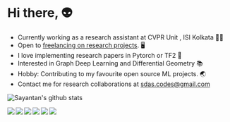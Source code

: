 # Hi there, :alien:
- Currently working as a research assistant at CVPR Unit , ISI Kolkata :man_scientist:
- Open to [freelancing on research projects](https://www.upwork.com/freelancers/~0139f294fdcaa78408?s=1031626803146899456). :desktop_computer:
- I love implementing research papers in Pytorch or TF2 :memo:
- Interested in Graph Deep Learning and Differential Geometry :books:
- Hobby: Contributing to my favourite open source ML projects. :earth_asia:
- Contact me for research collaborations at sdas.codes@gmail.com

![Sayantan's github stats](https://github-readme-stats.vercel.app/api?username=ucalyptus&show_icons=true&title_color=FF5D00&icon_color=fff&text_color=9f9f9f&bg_color=151515)

<a href="https://github.com/ucalyptus/keras-notify">
  <img align="left" src="https://github-readme-stats.vercel.app/api/pin/?username=ucalyptus&repo=keras-notify&title_color=FF5D00&icon_color=fff&text_color=9f9f9f&bg_color=151515" />
</a>
<a href="https://github.com/ucalyptus/HybridSN-Pytorch">
  <img align="left" src="https://github-readme-stats.vercel.app/api/pin/?username=ucalyptus&repo=HybridSN-Pytorch&title_color=FF5D00&icon_color=fff&text_color=9f9f9f&bg_color=151515" />
</a>
<a href="https://github.com/ucalyptus/GaborConv2D">
  <img align="left" src="https://github-readme-stats.vercel.app/api/pin/?username=ucalyptus&repo=GaborConv2D&title_color=FF5D00&icon_color=fff&text_color=9f9f9f&bg_color=151515" />
</a>
<a href="https://github.com/ucalyptus/scikit-on-gRPC">
  <img align="left" src="https://github-readme-stats.vercel.app/api/pin/?username=ucalyptus&repo=scikit-on-gRPC&title_color=FF5D00&icon_color=fff&text_color=9f9f9f&bg_color=151515" />
</a>
<a href="https://github.com/ucalyptus/Pneumothorax-Segmentation-using-Hypercolumns">
  <img align="left" src="https://github-readme-stats.vercel.app/api/pin/?username=ucalyptus&repo=Pneumothorax-Segmentation-using-Hypercolumns&title_color=FF5D00&icon_color=fff&text_color=9f9f9f&bg_color=151515" />
</a>
<a href="https://github.com/ucalyptus/EarthEngine-Deep-Learning">
  <img align="left" src="https://github-readme-stats.vercel.app/api/pin/?username=ucalyptus&repo=EarthEngine-Deep-Learning&title_color=FF5D00&icon_color=fff&text_color=9f9f9f&bg_color=151515" />
</a>

